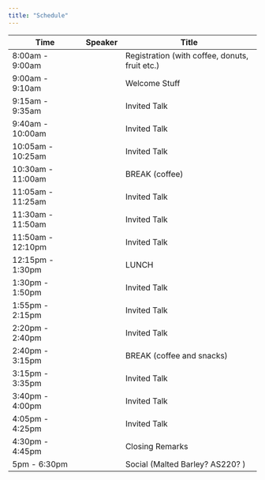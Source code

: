 ```yaml
---
title: "Schedule"
---
```


|Time|Speaker |Title|
|----|-------|-----|
|8:00am - 9:00am||Registration (with coffee, donuts, fruit etc.)|
|9:00am - 9:10am||Welcome Stuff|
|9:15am - 9:35am||Invited Talk|
|9:40am - 10:00am||Invited Talk|
|10:05am - 10:25am||Invited Talk|
|10:30am - 11:00am||BREAK (coffee)|
|11:05am - 11:25am||Invited Talk|
|11:30am - 11:50am||Invited Talk|
|11:50am - 12:10pm||Invited Talk|
|12:15pm  - 1:30pm||LUNCH|
|1:30pm - 1:50pm||Invited Talk|
|1:55pm - 2:15pm||Invited Talk|
|2:20pm - 2:40pm||Invited Talk|
|2:40pm - 3:15pm||BREAK (coffee and snacks)|
|3:15pm - 3:35pm||Invited Talk|
|3:40pm - 4:00pm||Invited Talk|
|4:05pm - 4:25pm||Invited Talk|
|4:30pm - 4:45pm||Closing Remarks|
|5pm - 6:30pm||Social (Malted Barley? AS220? )|

